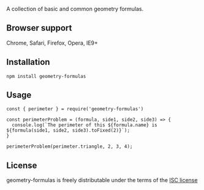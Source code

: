 A collection of basic and common geometry formulas.

## Browser support
Chrome, Safari, Firefox, Opera, IE9+

## Installation
```
npm install geometry-formulas
```

## Usage
```
const { perimeter } = require('geometry-formulas')

const perimeterProblem = (formula, side1, side2, side3) => {
  console.log(`The perimeter of this ${formula.name} is ${formula(side1, side2, side3).toFixed(2)}`);
}

perimeterProblem(perimeter.triangle, 2, 3, 4);
```

## License
geometry-formulas is freely distributable under the terms of the [ISC license](https://opensource.org/licenses/ISC)
